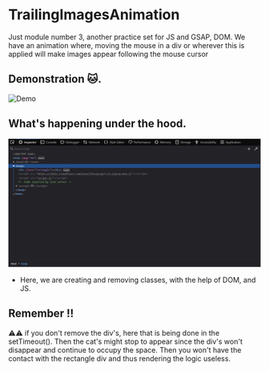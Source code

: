 # TrailingImagesAnimation
Just module number 3, another practice set for JS and GSAP, DOM. We have an animation where, moving the mouse in a div or wherever this is applied will make images appear following the mouse cursor

## Demonstration 🐱.
<img src="https://github.com/knilesh9/TrailingImagesAnimation/blob/main/media/gifs/demo.gif" alt="Demo" width="auto" height="auto">


## What's happening under the hood.

<img src="https://github.com/knilesh9/TrailingImagesAnimation/blob/main/media/gifs/devtools.gif" alt="Demo" width="auto" height="auto">

* Here, we are creating and removing classes, with the help of DOM, and JS.

## Remember ‼
⚠⚠ if you don't remove the div's, here that is being done in the setTimeout().
Then the cat's might stop to appear since the div's won't disappear and continue to occupy the space.
Then you won't have the contact with the rectangle div and thus rendering the logic useless.

